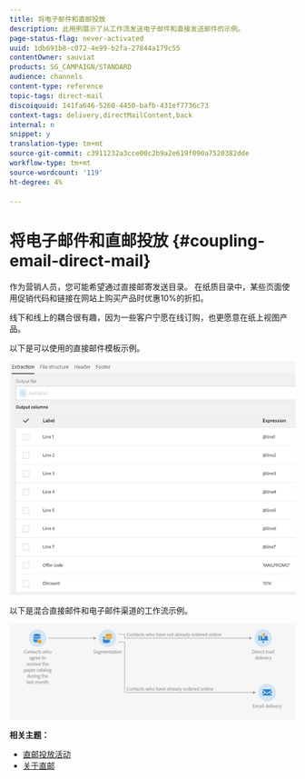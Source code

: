 ```yaml
---
title: 将电子邮件和直邮投放
description: 此用例展示了从工作流发送电子邮件和直接发送邮件的示例。
page-status-flag: never-activated
uuid: 1db691b8-c072-4e99-b2fa-27844a179c55
contentOwner: sauviat
products: SG_CAMPAIGN/STANDARD
audience: channels
content-type: reference
topic-tags: direct-mail
discoiquuid: 141fa646-5260-4450-bafb-431ef7736c73
context-tags: delivery,directMailContent,back
internal: n
snippet: y
translation-type: tm+mt
source-git-commit: c3911232a3cce00c2b9a2e619f090a7520382dde
workflow-type: tm+mt
source-wordcount: '119'
ht-degree: 4%

---
```



# 将电子邮件和直邮投放 {#coupling-email-direct-mail}

作为营销人员，您可能希望通过直接邮寄发送目录。 在纸质目录中，某些页面使用促销代码和链接在网站上购买产品时优惠10%的折扣。

线下和线上的耦合很有趣，因为一些客户宁愿在线订购，也更愿意在纸上视图产品。

以下是可以使用的直接邮件模板示例。

![](assets/direct_mail_9.png)

以下是混合直接邮件和电子邮件渠道的工作流示例。

![](assets/direct_mail_10.png)

**相关主题：**

* [直邮投放活动](../../automating/using/direct-mail-delivery.md)
* [关于直邮](../../channels/using/about-direct-mail.md)
